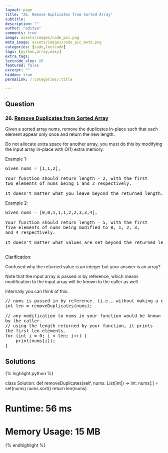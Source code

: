 ```yaml
---
layout: page
title: "26. Remove Duplicates from Sorted Array"
subtitle: 
description: ""
author: "aditya"
comments: true
image: assets/images/code_pic.png
meta_image: assets/images/code_pic_meta.png
categories: [code,leetcode]
tags: [python,array,easy]
extra_tags: 
leetcode_slno: 26
featured: false
excerpt: ""
hidden: true
permalink: /:categories/:title

---
```


## Question

### 26. [Remove Duplicates from Sorted Array](https://leetcode.com/problems/remove-element/)

Given a sorted array nums, remove the duplicates in-place such that each element appear only once and return the new length.

Do not allocate extra space for another array, you must do this by modifying the input array in-place with O(1) extra memory.

Example 1:
<pre>
Given nums = [1,1,2],

Your function should return length = 2, with the first 
two elements of nums being 1 and 2 respectively.

It doesn't matter what you leave beyond the returned length.
</pre>

Example 2:

<pre>
Given nums = [0,0,1,1,1,2,2,3,3,4],

Your function should return length = 5, with the first 
five elements of nums being modified to 0, 1, 2, 3, 
and 4 respectively.

It doesn't matter what values are set beyond the returned length.

</pre>

Clarification:

Confused why the returned value is an integer but your answer is an array?

Note that the input array is passed in by reference, which means modification to the input array will be known to the caller as well.

Internally you can think of this:

<pre>
// nums is passed in by reference. (i.e., without making a copy)
int len = removeDuplicates(nums);

// any modification to nums in your function would be known 
by the caller.
// using the length returned by your function, it prints 
the first len elements.
for (int i = 0; i < len; i++) {
    print(nums[i]);
}
</pre>

## Solutions

{% highlight python %}

class Solution:
    def removeDuplicates(self, nums: List[int]) -> int:
        nums[:] = set(nums)
        nums.sort()
        return len(nums)

# Runtime: 56 ms
# Memory Usage: 15 MB
{% endhighlight %}